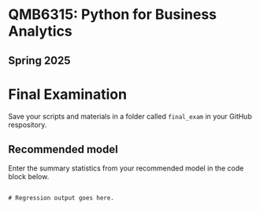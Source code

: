 # QMB6315: Python for Business Analytics
## Spring 2025

# Final Examination

 Save your scripts and materials in a folder called ```final_exam``` in your GitHub respository.

## Recommended model

Enter the summary statistics from your recommended model in the code block below.


```

# Regression output goes here.

```